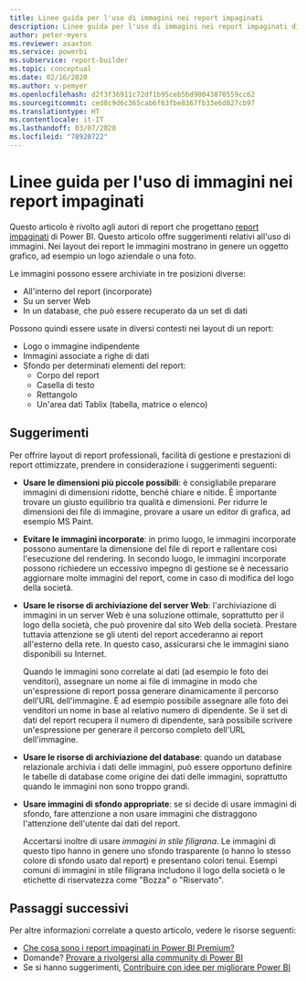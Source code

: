 ```yaml
---
title: Linee guida per l'uso di immagini nei report impaginati
description: Linee guida per l'uso di immagini nei report impaginati di Power BI.
author: peter-myers
ms.reviewer: asaxton
ms.service: powerbi
ms.subservice: report-builder
ms.topic: conceptual
ms.date: 02/16/2020
ms.author: v-pemyer
ms.openlocfilehash: d2f3f36911c72df1b95ceb5bd90043870559cc62
ms.sourcegitcommit: ced8c9d6c365cab6f63fbe8367fb33e6d827cb97
ms.translationtype: HT
ms.contentlocale: it-IT
ms.lasthandoff: 03/07/2020
ms.locfileid: "78920722"
---
```

# <a name="image-use-guidance-for-paginated-reports"></a>Linee guida per l'uso di immagini nei report impaginati

Questo articolo è rivolto agli autori di report che progettano [report impaginati](../paginated-reports/paginated-reports-report-builder-power-bi.md) di Power BI. Questo articolo offre suggerimenti relativi all'uso di immagini. Nei layout dei report le immagini mostrano in genere un oggetto grafico, ad esempio un logo aziendale o una foto.

Le immagini possono essere archiviate in tre posizioni diverse:

- All'interno del report (incorporate)
- Su un server Web
- In un database, che può essere recuperato da un set di dati

Possono quindi essere usate in diversi contesti nei layout di un report:

- Logo o immagine indipendente
- Immagini associate a righe di dati
- Sfondo per determinati elementi del report:
  - Corpo del report
  - Casella di testo
  - Rettangolo
  - Un'area dati Tablix (tabella, matrice o elenco)

## <a name="suggestions"></a>Suggerimenti

Per offrire layout di report professionali, facilità di gestione e prestazioni di report ottimizzate, prendere in considerazione i suggerimenti seguenti:

- **Usare le dimensioni più piccole possibili**: è consigliabile preparare immagini di dimensioni ridotte, benché chiare e nitide. È importante trovare un giusto equilibrio tra qualità e dimensioni. Per ridurre le dimensioni dei file di immagine, provare a usare un editor di grafica, ad esempio MS Paint.
- **Evitare le immagini incorporate**: in primo luogo, le immagini incorporate possono aumentare la dimensione del file di report e rallentare così l'esecuzione del rendering. In secondo luogo, le immagini incorporate possono richiedere un eccessivo impegno di gestione se è necessario aggiornare molte immagini del report, come in caso di modifica del logo della società.
- **Usare le risorse di archiviazione del server Web**: l'archiviazione di immagini in un server Web è una soluzione ottimale, soprattutto per il logo della società, che può provenire dal sito Web della società. Prestare tuttavia attenzione se gli utenti del report accederanno ai report all'esterno della rete. In questo caso, assicurarsi che le immagini siano disponibili su Internet.

    Quando le immagini sono correlate ai dati (ad esempio le foto dei venditori), assegnare un nome ai file di immagine in modo che un'espressione di report possa generare dinamicamente il percorso dell'URL dell'immagine. È ad esempio possibile assegnare alle foto dei venditori un nome in base al relativo numero di dipendente. Se il set di dati del report recupera il numero di dipendente, sarà possibile scrivere un'espressione per generare il percorso completo dell'URL dell'immagine.
- **Usare le risorse di archiviazione del database**: quando un database relazionale archivia i dati delle immagini, può essere opportuno definire le tabelle di database come origine dei dati delle immagini, soprattutto quando le immagini non sono troppo grandi.
- **Usare immagini di sfondo appropriate**: se si decide di usare immagini di sfondo, fare attenzione a non usare immagini che distraggono l'attenzione dell'utente dai dati del report. 

    Accertarsi inoltre di usare _immagini in stile filigrana_. Le immagini di questo tipo hanno in genere uno sfondo trasparente (o hanno lo stesso colore di sfondo usato dal report) e presentano colori tenui. Esempi comuni di immagini in stile filigrana includono il logo della società o le etichette di riservatezza come "Bozza" o "Riservato".

## <a name="next-steps"></a>Passaggi successivi

Per altre informazioni correlate a questo articolo, vedere le risorse seguenti:

- [Che cosa sono i report impaginati in Power BI Premium?](../paginated-reports/paginated-reports-report-builder-power-bi.md)
- Domande? [Provare a rivolgersi alla community di Power BI](https://community.powerbi.com/)
- Se si hanno suggerimenti, [Contribuire con idee per migliorare Power BI](https://ideas.powerbi.com/)

